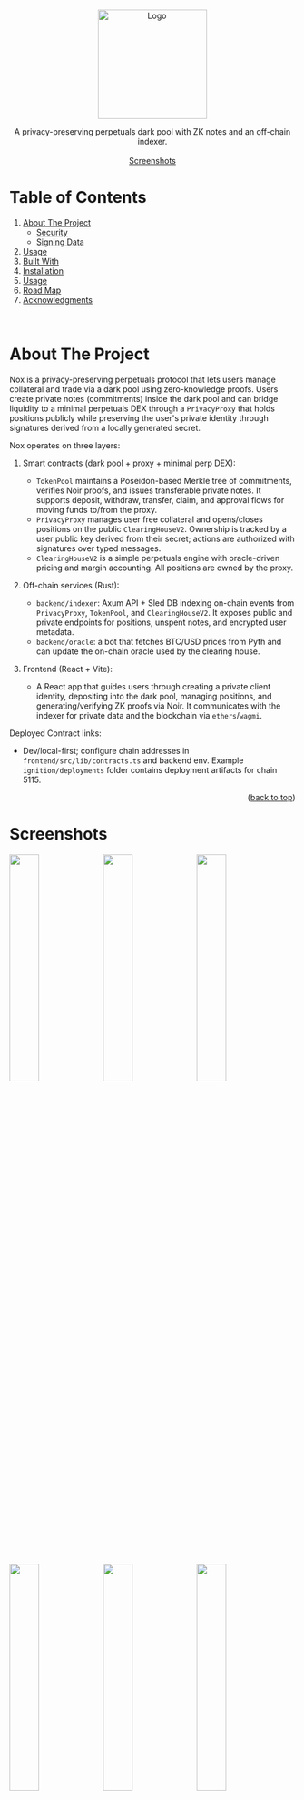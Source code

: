 <a name="NOX"></a>

<!-- PROJECT LOGO -->
<br />
<div align="center">
  <a href="https://github.com/r4reetik/nox">
    <img src="assets/logo.png" alt="Logo" height="192">
  </a>

  <p align="center">
    A privacy-preserving perpetuals dark pool with ZK notes and an off-chain indexer.
    <br />
    <br />
    <a href="#screenshots">Screenshots</a>
  </p>
</div>

<!-- TABLE OF CONTENTS -->

# Table of Contents

  <ol>
    <li>
      <a href="#about-the-project">About The Project</a>
       <ul>
        <li><a href="#security">Security</a></li>
        <li><a href="#signing-data">Signing Data</a></li>
      </ul>
    </li>
    <li><a href="#usage">Usage</a></li>
    <li><a href="#built-with">Built With</a></li>
    <li><a href="#installation">Installation</a></li>
    <li><a href="#usage">Usage</a></li>
    <li><a href="#road-map">Road Map</a></li>
     <li><a href="#acknowledgments">Acknowledgments</a></li>

  </ol>

<!-- ABOUT THE PROJECT -->

</br>

# About The Project

Nox is a privacy-preserving perpetuals protocol that lets users manage collateral and trade via a dark pool using zero-knowledge proofs. Users create private notes (commitments) inside the dark pool and can bridge liquidity to a minimal perpetuals DEX through a `PrivacyProxy` that holds positions publicly while preserving the user's private identity through signatures derived from a locally generated secret.

Nox operates on three layers:

1. Smart contracts (dark pool + proxy + minimal perp DEX):

   - `TokenPool` maintains a Poseidon-based Merkle tree of commitments, verifies Noir proofs, and issues transferable private notes. It supports deposit, withdraw, transfer, claim, and approval flows for moving funds to/from the proxy.
   - `PrivacyProxy` manages user free collateral and opens/closes positions on the public `ClearingHouseV2`. Ownership is tracked by a user public key derived from their secret; actions are authorized with signatures over typed messages.
   - `ClearingHouseV2` is a simple perpetuals engine with oracle-driven pricing and margin accounting. All positions are owned by the proxy.

2. Off-chain services (Rust):

   - `backend/indexer`: Axum API + Sled DB indexing on-chain events from `PrivacyProxy`, `TokenPool`, and `ClearingHouseV2`. It exposes public and private endpoints for positions, unspent notes, and encrypted user metadata.
   - `backend/oracle`: a bot that fetches BTC/USD prices from Pyth and can update the on-chain oracle used by the clearing house.

3. Frontend (React + Vite):
   - A React app that guides users through creating a private client identity, depositing into the dark pool, managing positions, and generating/verifying ZK proofs via Noir. It communicates with the indexer for private data and the blockchain via `ethers`/`wagmi`.

Deployed Contract links:

- Dev/local-first; configure chain addresses in `frontend/src/lib/contracts.ts` and backend env. Example `ignition/deployments` folder contains deployment artifacts for chain 5115.

<p align="right">(<a href="#table-of-contents">back to top</a>)</p>

# Screenshots

<p float="left">
  <img src="assets/ss_1.jpeg" width="32%" />
  <img src="assets/ss_2.jpeg" width="32%" /> 
  <img src="assets/ss_3.jpeg" width="32%" />
  </br>
  <img src="assets/ss_4.jpeg" width="32%" />
  <img src="assets/ss_5.jpeg" width="32%" />
  <img src="assets/ss_6.jpeg" width="32%" />
</p>

<p align="right">(<a href="#table-of-contents">back to top</a>)</p>

<!-- SECURITY VERIFICATIONS -->

# Security

- ZK verification in `TokenPool` is enforced via Noir proofs validated on-chain by pluggable verifiers:

```
require(
    withdrawVerifier.verify(params.honkProof, params.publicInputs),
    "AssetPool: Invalid withdraw proof"
);
```

- Commitments use Poseidon2 over field elements and a rolling root set; nullifiers prevent double-spends and roots are windowed to mitigate replay.

```
function check_and_spend_nullifier(bytes32 _nullifier) internal {
    require(!isNullifierSpent[_nullifier], "AssetPool: Nullifier already spent");
    isNullifierSpent[_nullifier] = true;
}
```

- Proxy-side action authorization derives a user public key from their secret and verifies ECDSA signatures against message digests:

```
function _verifySignature(bytes32 _pubKey, bytes32 _messageHash, bytes memory _signature) internal pure {
    bytes32 digest = MessageHashUtils.toEthSignedMessageHash(_messageHash);
    address recoveredAddress = ECDSA.recover(digest, _signature);
    if (keccak256(abi.encodePacked(recoveredAddress)) != _pubKey) revert InvalidSignature();
}
```

- Deterministic note IDs are computed as keccak(asset, noteNonce) ensuring predictable indexing for off-chain services, and events are emitted for indexing:

```
bytes32 noteID = keccak256(abi.encodePacked(address(asset), noteNonce));
emit NoteCreated(receiverHash, amount, noteNonce);
```

<p align="right">(<a href="#table-of-contents">back to top</a>)</p>

<!--SIGNING DATA -->

# Signing Data

The frontend creates a private trading identity using a signed message from the user's wallet, deriving a long-lived secret. Actions against the `PrivacyProxy` use messages like:

```
keccak256(abi.encodePacked("OPEN_POSITION", positionId, margin, leverage, isLong))
```

The indexer authenticates private API requests by deriving the same public key server-side from headers `X-Message` and `X-Signature`, recovering the address and hashing it with keccak256 to match the on-chain/public key representation.

<p align="right">(<a href="#table-of-contents">back to top</a>)</p>

# Built With

- React + Vite + TypeScript
- Noir + Barretenberg (ZK circuits and proof generation)
- Ethers v6, Wagmi, RainbowKit
- Solidity (OpenZeppelin, custom Poseidon libs)
- Rust (Axum, Ethers-rs, Sled)

<p align="right">(<a href="#table-of-contents">back to top</a>)</p>

# Installation

- Prerequisites:

  - Node.js 18+, pnpm/yarn, Rust (nightly not required), Foundry/Hardhat for contracts
  - `circuits` require Noir toolchain; see `circuits/README` if present

- Contracts:

  - Navigate to `contracts/`, install deps, and deploy to your target chain. Deployment artifacts are expected under `contracts/ignition/deployments/...`.

- Backend:

  - `cd backend/indexer` and create a `.env` with:
    - `RPC_URL=ws(s)://...` (WebSocket or HTTP; indexer converts to HTTP for polling)
    - `PRIVACY_PROXY_ADDRESS=0x...`
    - `TOKEN_POOL_ADDRESS=0x...`
    - `TOKEN_ADDRESS=0x...` (collateral token)
    - `DB_PATH=./db`
    - `SERVER_BIND_ADDRESS=0.0.0.0:3000`
  - Run: `cargo run`

  - `cd backend/oracle` and create a `.env` with:
    - `RPC_URL=https://...`
    - `PRIVATE_KEY=0x...`
    - `ORACLE_CONTRACT_ADDRESS=0x...`
    - `PRICE_CHANGE_THRESHOLD=0.01` (1% threshold)
  - Run: `cargo run`

- Frontend:
  - `cd frontend`
  - `pnpm install` (or `yarn`)
  - Create `.env` with:
    - `VITE_INDEXER_API_URL=http://localhost:3000`
  - `pnpm dev` to start the app

<p align="right">(<a href="#table-of-contents">back to top</a>)</p>

<!-- USAGE EXAMPLES -->

# Usage

- Deposit into the dark pool by generating a precommitment and submitting a transaction via the EntryPoint/TokenPool.
- Generate ZK proofs in the app to withdraw/transfer/claim, producing new commitments and nullifiers.
- Approve withdrawal to the `PrivacyProxy` to bridge private balance into the perp DEX collateral balance.
- Trade via the proxy: open/close positions, manage margin. Indexer exposes both public positions (owner is EOA) and private positions (owner is pubKey) depending on the event source.
- Withdraw collateral back into the dark pool as a new note for further private transfers.

The indexer offers:

- Public: `/positions/open/{address}`, `/positions/history/{address}`, `/positions/{positionId}`
- Private: `/private/positions/open`, `/private/positions/history`, `/private/notes/unspent`, `/private/metadata` (requires `X-Message` and `X-Signature` headers)

<p align="right">(<a href="#table-of-contents">back to top</a>)</p>

<!-- ROADMAP -->

# Road Map

- [x] Dark pool with Poseidon commitments and Noir verification
- [x] Privacy proxy for perp DEX collateral and positions
- [x] Minimal `ClearingHouseV2` + oracle integration
- [x] Rust indexer and private API with metadata storage
- [x] React frontend with ZK proof generation flows

Features proposed for future:

- [ ] Batch joins/splits and multi-claim in TokenPool
- [ ] Additional assets and pools
- [ ] Enhanced proof gadgets and circuit audits
- [ ] Production-grade indexer persistence and pagination
- [ ] Extended privacy for on-chain interactions (e.g., relaying)

<p align="right">(<a href="#table-of-contents">back to top</a>)</p>

<!-- ACKNOWLEDGMENTS -->

# Acknowledgments

This repo was built for ETHIndia as a privacy-preserving perpetuals dark pool. It draws on Noir, OpenZeppelin, and community Poseidon implementations. Thanks to the maintainers of `ethers-rs`, `axum`, and the Noir ecosystem.

<p align="right">(<a href="#table-of-contents">back to top</a>)</p>
